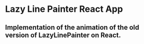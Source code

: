 # Lazy Line Painter React App

## Implementation of the animation of the old version of LazyLinePainter on React.

